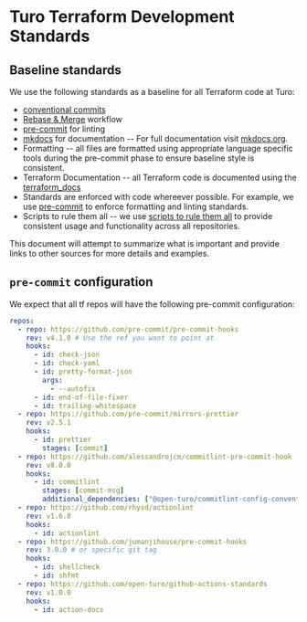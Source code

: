 # Turo Terraform Development Standards

## Baseline standards

We use the following standards as a baseline for all Terraform code at Turo:

- [conventional commits](https://www.conventionalcommits.org/en/v1.0.0/)
- [Rebase & Merge](https://docs.github.com/en/github/collaborating-with-issues-and-pull-requests/about-pull-request-merges#rebase-and-merge-your-pull-request-commits)
  workflow
- [pre-commit](https://pre-commit.com/) for linting
- [mkdocs](https://www.mkdocs.org/) for documentation -- For full documentation
  visit [mkdocs.org](https://www.mkdocs.org).
- Formatting -- all files are formatted using appropriate language specific tools during the pre-commit phase to ensure
  baseline style is consistent.
- Terraform Documentation -- all Terraform code is documented using the [terraform_docs](https://terraform-docs.io/)
- Standards are enforced with code whereever possible. For example, we use [pre-commit](https://pre-commit.com/) to
  enforce
  formatting and linting standards.
- Scripts to rule them all -- we use [scripts to rule them all](https://github.com/github/scripts-to-rule-them-all) to
  provide consistent usage and functionality across all repositories.

This document will attempt to summarize what is important and provide links to other sources for more details and
examples.

## `pre-commit` configuration

We expect that all tf repos will have the following pre-commit configuration:

```yaml
repos:
  - repo: https://github.com/pre-commit/pre-commit-hooks
    rev: v4.1.0 # Use the ref you want to point at
    hooks:
      - id: check-json
      - id: check-yaml
      - id: pretty-format-json
        args:
          - --autofix
      - id: end-of-file-fixer
      - id: trailing-whitespace
  - repo: https://github.com/pre-commit/mirrors-prettier
    rev: v2.5.1
    hooks:
      - id: prettier
        stages: [commit]
  - repo: https://github.com/alessandrojcm/commitlint-pre-commit-hook
    rev: v8.0.0
    hooks:
      - id: commitlint
        stages: [commit-msg]
        additional_dependencies: ["@open-turo/commitlint-config-conventional"]
  - repo: https://github.com/rhysd/actionlint
    rev: v1.6.8
    hooks:
      - id: actionlint
  - repo: https://github.com/jumanjihouse/pre-commit-hooks
    rev: 3.0.0 # or specific git tag
    hooks:
      - id: shellcheck
      - id: shfmt
  - repo: https://github.com/open-turo/github-actions-standards
    rev: v1.0.0
    hooks:
      - id: action-docs
```
